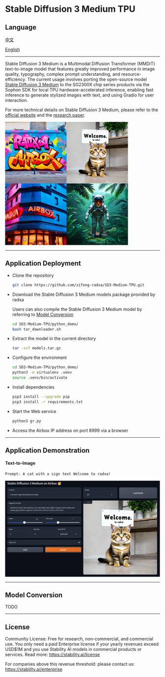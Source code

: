 # Stable Diffusion 3 Medium TPU

## Language
[中文](README_ZH.md)

[English](README.md)

---
Stable Diffusion 3 Medium is a Multimodal Diffusion Transformer (MMDiT) text-to-image model that features greatly improved performance in image quality, typography, complex prompt understanding, and resource-efficiency. The current usage involves porting the open-source model [Stable Diffusion 3 Medium](https://huggingface.co/stabilityai/stable-diffusion-3-medium) to the SG2300X chip series products via the Sophon SDK for local TPU hardware-accelerated inference, enabling fast inference to generate stylized images with text, and using Gradio for user interaction.

For more technical details on Stable Diffusion 3 Medium, please refer to the [official website](https://stability.ai/news/stable-diffusion-3) and the [research paper](https://stability.ai/news/stable-diffusion-3-research-paper).

<img src="./assest/preview.jpg" width=400/>

---
## Application Deployment

- Clone the repository

  ```bash
  git clone https://github.com/zifeng-radxa/SD3-Medium-TPU.git
  ```

- Download the Stable Diffusion 3 Medium models package provided by radxa

  Users can also compile the Stable Diffusion 3 Medium model by referring to [Model Conversion](#Model-Conversion)

  ```bash
  cd SD3-Medium-TPU/python_demo/
  bash tar_downloader.sh
  ```
- Extract the model in the current directory
  ```bash
  tar -xvf models.tar.gz
  ```

- Configure the environment

  ```bash
  cd SD3-Medium-TPU/python_demo/
  python3 -m virtualenv .venv
  source .venv/bin/activate
  ```

- Install dependencies

  ```bash
  pip3 install --upgrade pip
  pip3 install -r requirements.txt
  ```

- Start the Web service

  ```bash
  python3 gr.py
  ```

- Access the Airbox IP address on port 8999 via a browser

---

## Application Demonstration

#### Text-to-Image

```bash
Prompt: A cat with a sign text Welcome to radxa!
```
<img src="./assest/preview_2.jpg" width=700/>

---
## Model Conversion
TODO



---
## License
Community License: Free for research, non-commercial, and commercial use. You only need a paid Enterprise license if your yearly revenues exceed USD$1M and you use Stability AI models in commercial products or services. Read more: https://stability.ai/license

For companies above this revenue threshold: please contact us: https://stability.ai/enterprise